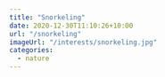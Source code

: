```yaml
---
title: "Snorkeling"
date: 2020-12-30T11:10:26+10:00
url: "/snorkeling"
imageUrl: "/interests/snorkeling.jpg"
categories:
  - nature
---
```

